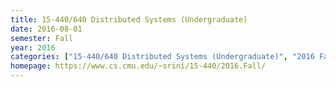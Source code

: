```yaml
---
title: 15-440/640 Distributed Systems (Undergraduate)
date: 2016-08-01
semester: Fall
year: 2016
categories: ["15-440/640 Distributed Systems (Undergraduate)", "2016 Fall"]
homepage: https://www.cs.cmu.edu/~srini/15-440/2016.Fall/
---
```


